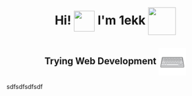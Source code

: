 <h1  align='center' style="">Hi! <img style="width: 3rem; height: 3rem;" align="center" src="https://github.com/1ekk/1ekk/blob/main/assets/emojibest_com_1880872076.gif"> I'm 1ekk <img align="center" style="width: 4rem; height: 4rem;" src="https://github.com/1ekk/1ekk/blob/main/assets/emojibest_com_1883127845.gif">
</h1>


<h2 style = "padding-bottom: " align="center">Trying Web Development <img align="center" style="width: 4rem; height: 4rem;" src="assets\emojibest_com_2052302749.gif">
</h2>









<p>sdfsdfsdfsdf</p>
